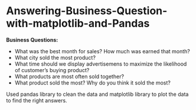 # Answering-Business-Question-with-matplotlib-and-Pandas

**Business Questions:**
- What was the best month for sales? How much was earned that month?
- What city sold the most product?
- What time should we display advertisemens to maximize the likelihood of customer’s buying product?
- What products are most often sold together?
- What product sold the most? Why do you think it sold the most?

Used pandas library to clean the data and matplotlib library to plot the data to find the right answers.
